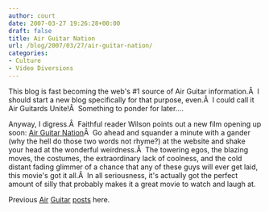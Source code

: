 ```yaml
---
author: court
date: 2007-03-27 19:26:28+00:00
draft: false
title: Air Guitar Nation
url: /blog/2007/03/27/air-guitar-nation/
categories:
- Culture
- Video Diversions
---
```


This blog is fast becoming the web's #1 source of Air Guitar information.Â  I should start a new blog specifically for that purpose, even.Â  I could call it Air Guitards Unite!Â  Something to ponder for later....

Anyway, I digress.Â  Faithful reader Wilson points out a new film opening up soon: [Air Guitar Nation](http://airguitarnation.com)Â  Go ahead and squander a minute with a gander (why the hell do those two words not rhyme?) at the website and shake your head at the wonderful weirdness.Â  The towering egos, the blazing moves, the costumes, the extraordinary lack of coolness, and the cold distant fading glimmer of a chance that any of these guys will ever get laid, this movie's got it all.Â  In all seriousness, it's actually got the perfect amount of silly that probably makes it a great movie to watch and laugh at.

Previous [Air](http://www.vallentyne.com/blog/2005/10/27/us-air-guitar-championships/) [Guitar](http://www.vallentyne.com/blog/2005/12/07/im-just-doing-my-rock-and-roll-duty/) [posts](http://www.vallentyne.com/blog/2006/11/23/air-guitard/) here.
